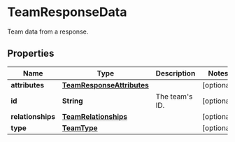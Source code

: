 

# TeamResponseData

Team data from a response.
## Properties

Name | Type | Description | Notes
------------ | ------------- | ------------- | -------------
**attributes** | [**TeamResponseAttributes**](TeamResponseAttributes.md) |  |  [optional]
**id** | **String** | The team&#39;s ID. |  [optional]
**relationships** | [**TeamRelationships**](TeamRelationships.md) |  |  [optional]
**type** | [**TeamType**](TeamType.md) |  |  [optional]



